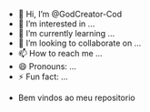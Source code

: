 - 👋 Hi, I’m @GodCreator-Cod
- 👀 I’m interested in ...
- 🌱 I’m currently learning ...
- 💞️ I’m looking to collaborate on ...
- 📫 How to reach me ...
- 😄 Pronouns: ...
- ⚡ Fun fact: ...

<!---
GodCreator-Cod/GodCreator-Cod is a ✨ special ✨ repository because its `README.md` (this file) appears on your GitHub profile.
You can click the Preview link to take a look at your changes.
--->
- Bem vindos ao meu repositorio
